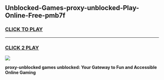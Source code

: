 
## Unblocked-Games-proxy-unblocked-Play-Online-Free-pmb7f
<h3>
<a href="https://premium76.site?title=proxy-unblocked&ref=26A">CLICK TO PLAY</a></h3>
<hr>

<h3>
<a href="https://premium76.site?title=proxy-unblocked&ref=26A">CLICK 2 PLAY</a>
  
</h3>

<a href="https://premium76.site?title=proxy-unblocked&ref=26A"><img src="https://clearcache.store/games.png"></a>


**proxy-unblocked games unblocked: Your Gateway to Fun and Accessible Online Gaming**
